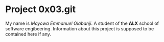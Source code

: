 # Project 0x03.git

My name is *Mayowa Emmanuel Olabanji*. A student of the  **ALX** school of software engibeering.
Information about this project is supposed to be contained here if any.